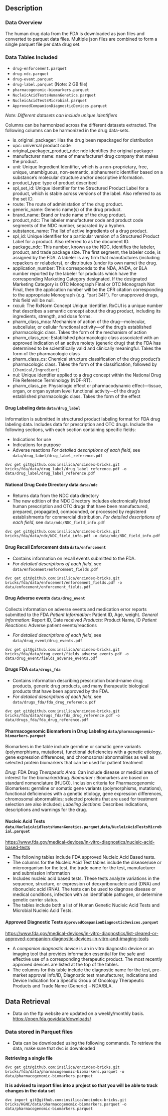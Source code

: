 
## Description

### Data Overview
The human drug data from the FDA is downloaded as json files and converted to parquet data files. Multiple json files are combined to form a single parquet file per data drug set. 
### Data Tables Included

 - ``drug-enforcement.parquet`` 
 -  ``drug-ndc.parquet``
 - ``drug-event.parquet``  
 - ``drug-label.parquet`` (Note: 2 GB file)
 - ``pharmacogenomic-biomarkers.parquet``
 - ``NucleicAcidTestsHumanGenetics.parquet``
 - ``NucleicAcidTestsMicrobial.parquet``
 - ``ApprovedCompanionDiagnosticDevices.parquet``
 

*Note: Different datasets can include unique identifiers*

 Columns can be harmonized across the different datasets extracted. The following columns can be harmonized in the drug data-sets. 
 - is_original_packager: Has the drug been repackaged for distribution
 - upc: universal product code
 - original_packager_product_ndc: ndc identifies the original packager
 - manufacturer name: name of manufacturer/ drug company that makes the product. 
 - unii: Unique Ingredient Identifier, which is a non-proprietary, free, unique, unambiguous, non-semantic, alphanumeric identifier based on a substance’s molecular structure and/or descriptive information.
 - product_type: type of product described
 - spl_set_id: Unique identifier for the Structured Product Label for a product, which is stable across versions of the label. Also referred to as the set ID.
 - route: The route of administation of the drug product.
 - generic_name: Generic name(s) of the drug product.
 - brand_name: Brand or trade name of the drug product.
 - product_ndc: The labeler manufacturer code and product code segments of the NDC number, separated by a hyphen.
 - substance_name: The list of active ingredients of a drug product.
 - spl_id: Unique identifier for a particular version of a Structured Product Label for a product. Also referred to as the document ID.
 - package_ndc: This number, known as the NDC, identifies the labeler, product, and trade package size. The first segment, the labeler code, is assigned by the FDA. A labeler is any firm that manufactures (including repackers or relabelers), or distributes (under its own name) the drug.
 - application_number: This corresponds to the NDA, ANDA, or BLA number reported by the labeler for products which have the corresponding Marketing Category designated. If the designated Marketing Category is OTC Monograph Final or OTC Monograph Not Final, then the application number will be the CFR citation corresponding to the appropriate Monograph (e.g. “part 341”). For unapproved drugs, this field will be null.
 - rxcuii: The RxNorm Concept Unique Identifier. RxCUI is a unique number that describes a semantic concept about the drug product, including its ingredients, strength, and dose forms.
 - pharm_class_moa: Mechanism of action of the drug—molecular, subcellular, or cellular functional activity—of the drug’s established pharmacologic class. Takes the form of the mechanism of action
 - pharm_class_epc: Established pharmacologic class associated with an approved indication of an active moiety (generic drug) that the FDA has determined to be scientifically valid and clinically meaningful. Takes the form of the pharmacologic class
 - pharm_class_cs: Chemical structure classification of the drug product’s pharmacologic class. Takes the form of the classification, followed by `[Chemical/Ingredient]`
 - nui: Unique identifier applied to a drug concept within the National Drug File Reference Terminology (NDF-RT).
 - pharm_class_pe: Physiologic effect or pharmacodynamic effect—tissue, organ, or organ system level functional activity—of the drug’s established pharmacologic class. Takes the form of the effect

#### Drug Labeling data ``data/drug_label``
Information is submitted in structured product labeling format for FDA drug labeling data. Includes data for prescription and OTC drugs. 
Include the following sections, with each section containing specific fields:
 - Indications for use
 - Indications for purpose
 - Adverse reactions
 *For detailed descriptions of each field*, see ``data/drug_label/drug_label_reference.pdf``
```
dvc get git@github.com:insilica/oncindex-bricks.git bricks/fda/data/drug_label/drug_label_reference.pdf -o data/drug_label/drug_label_reference.pdf
```
#### National Drug Code Directory data ``data/ndc``
 - Returns data from the NDC data directory
 - The new edition of the NDC Directory includes electronically listed human prescription and OTC drugs that have been manufactured, prepared, propagated, compounded, or processed by registered establishments for commercial distribution.
 *For detailed descriptions of each field*, see ``data/ndc/NDC_field_info.pdf``
 ```
dvc get git@github.com:insilica/oncindex-bricks.git bricks/fda/data/ndc/NDC_field_info.pdf -o data/ndc/NDC_field_info.pdf
```
#### Drug Recall Enforcement data ``data/enforcement``
 - Contains information on recall events submitted to the FDA. 
 - *For detailed descriptions of each field*, see ``data/enfocement/enforcement_fields.pdf``
 ```
dvc get git@github.com:insilica/oncindex-bricks.git bricks/fda/data/enfocement/enforcement_fields.pdf -o data/enfocement/enforcement_fields.pdf
```

#### Drug Adverse events ``data/drug_event``
Collects information on adverse events and medication error reports submitted to the FDA
*Patient Information:* Patient ID, Age, weight.
*General Information:* Report ID, Date received
*Products:* Product Name, ID
*Patient Reactions:* Adverse patient events/reactions
 - *For detailed descriptions of each field*, see ``data/drug_event/drug_events.pdf``
 ```
dvc get git@github.com:insilica/oncindex-bricks.git bricks/fda/data/drug_event/fields_adverse_events.pdf -o data/drug_event/fields_adverse_events.pdf
```

#### Drugs FDA ``data/drugs_fda``

 - Contains information describing prescription brand-name drug products, generic drug products, and many therapeutic biological products that have been approved by the FDA. 
 - *For detailed descriptions of each field*, see ``data/drugs_fda/fda_drug_reference.pdf``

```
dvc get git@github.com:insilica/oncindex-bricks.git bricks/fda/data/drugs_fda/fda_drug_reference.pdf -o data/drugs_fda/fda_drug_reference.pdf
```

#### Pharmacogenomic Biomarkers in Drug Labeling ``data/pharmacogenomic-biomarkers.parquet``
Biomarkers in the table include germline or somatic gene variants (polymorphisms, mutations), functional deficiencies with a genetic etiology, gene expression differences, and chromosomal abnormalities as well as selected protein biomarkers that can be used for patient treatment

*Drug*: FDA Drug
*Therapeutic Area*: Can include disease or medical area of interest for the biomarker/drug. 
*Biomarker* : Biomarkers are based on standard nomenclature (HUGO). Inclusion criteria for Pharmacogenomic Biomarkers: germline or somatic gene variants (polymorphisms, mutations), functional deficiencies with a genetic etiology, gene expression differences, chromosomal abnormalities; selected proteins that are used for treatment selection are also included;
*Labeling Sections*: Describes indications, descriptions and warnings for the drug. 

#### Nucleic Acid Tests ``data/NucleicAcidTestsHumanGenetics.parquet``,``data/NucleicAcidTestsMicrobial.parquet``
https://www.fda.gov/medical-devices/in-vitro-diagnostics/nucleic-acid-based-tests

 - The following tables include FDA approved Nucleic Acid Based tests. 
 - The columns for the Nucleic Acid Test tables include the disease/use or microorganism for the test, the trade name for the test, manufacturer and submission information
 - Includes nucleic acid based tests. These tests analyze variations in the sequence, structure, or expression of deoxyribonucleic acid (DNA) and ribonucleic acid (RNA). The tests can be used to diagnose disease or medical conditions, infection with an identifiable pathogen, or determine genetic carrier status.
 - The tables include both a list of Human Genetic Nucleic Acid Tests and Microbial Nucleic Acid Tests. 


#### Approved Diagnostic Tests ``ApprovedCompanionDiagnosticDevices.parquet``
https://www.fda.gov/medical-devices/in-vitro-diagnostics/list-cleared-or-approved-companion-diagnostic-devices-in-vitro-and-imaging-tools

 - A *companion diagnostic device* is an in vitro diagnostic device or an imaging tool that provides information essential for the safe  and effective use of a corresponding therapeutic product. The most recently approved devices are listed at the top of the tables. 
 - The columns for this table include the diagnostic name for the test, pre-market approval info/ID, Diagnostic test manufacturer, indications and Device Indication for a Specific Group of Oncology Therapeutic Products and Trade Name (Generic) – NDA/BLA. 

## Data Retrieval
* Data on the ftp website are updated on a weekly/monthly basis. 
https://open.fda.gov/data/downloads/

### Data stored in Parquet files
* Data can be downloaded using the following commands. To retrieve the data, make sure that dvc is downloaded

**Retrieving a single file**
```
dvc get git@github.com:insilica/oncindex-bricks.git bricks/fda/data/pharmacogenomic-biomarkers.parquet -o data/pharmacogenomic-biomarkers.parquet
```
**It is advised to import files into a project so that you will be able to track changes in the data set**
```
dvc import git@github.com:insilica/oncindex-bricks.git bricks/HGNC/data/pharmacogenomic-biomarkers.parquet -o data/pharmacogenomic-biomarkers.parquet
```
